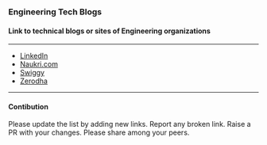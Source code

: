 ### Engineering Tech Blogs
#### Link to technical blogs or sites of Engineering organizations
------


- [LinkedIn](https://engineering.linkedin.com/)
- [Naukri.com](https://medium.com/naukri-engineering)
- [Swiggy](https://bytes.swiggy.com/)
- [Zerodha](https://zerodha.tech/)


------
#### Contibution
Please update the list by adding new links. Report any broken link. Raise a PR with your changes. Please share among your peers.
